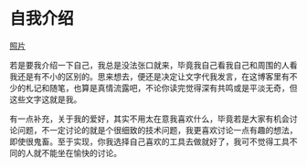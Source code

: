 # 自我介绍

[照片](还没有链接)

若是要我介绍一下自己，我总是没法张口就来，毕竟我自己看我自己和周围的人看我还是有不小的区别的。思来想去，便还是决定让文字代我发言，在这博客里有不少的札记和随笔，也算是真情流露吧，不论你读完觉得深有共鸣或是平淡无奇，但这些文字这就是我。

有一点补充，关于我的爱好，其实不用太在意我喜欢什么，毕竟若是大家有机会讨论问题，不一定讨论的就是个很细致的技术问题，我更喜欢讨论一点有趣的想法，即使很鬼畜。至于实现，你我选择自己喜欢的工具去做就好了，我可不觉得工具不同的人就不能坐在愉快的讨论。